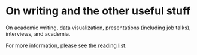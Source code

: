 # On writing and the other useful stuff

On academic writing, data visualization, presentations (including job talks), interviews, and academia.

For more information, please see [the reading list](reading_list.md).
